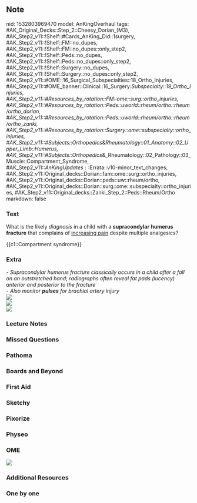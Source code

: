 ## Note
nid: 1532803969470
model: AnKingOverhaul
tags: #AK_Original_Decks::Step_2::Cheesy_Dorian_(M3), #AK_Step2_v11::!Shelf::#Cards_AnKing_Did::1surgery, #AK_Step2_v11::!Shelf::FM::no_dupes, #AK_Step2_v11::!Shelf::FM::no_dupes::only_step2, #AK_Step2_v11::!Shelf::Peds::no_dupes, #AK_Step2_v11::!Shelf::Peds::no_dupes::only_step2, #AK_Step2_v11::!Shelf::Surgery::no_dupes, #AK_Step2_v11::!Shelf::Surgery::no_dupes::only_step2, #AK_Step2_v11::#OME::16_Surgical_Subspecialties::18_Ortho_Injuries, #AK_Step2_v11::#OME_banner::Clinical::16_Surgery:_Subspecialty::19_Ortho_Injuries, #AK_Step2_v11::#Resources_by_rotation::FM::ome::surg::ortho_injuries, #AK_Step2_v11::#Resources_by_rotation::Peds::uworld::rheum/ortho::rheum/ortho_dorian, #AK_Step2_v11::#Resources_by_rotation::Peds::uworld::rheum/ortho::rheum/ortho_zanki, #AK_Step2_v11::#Resources_by_rotation::Surgery::ome::subspecialty::ortho_injuries, #AK_Step2_v11::#Subjects::Orthopedics_&_Rheumatology::01_Anatomy::02_Upper_Limb::Humerus, #AK_Step2_v11::#Subjects::Orthopedics_&_Rheumatology::02_Pathology::03_Muscle::Compartment_Syndrome, #AK_Step2_v11::$AnKingUpdates::$Errata::v10-minor_text_changes, #AK_Step2_v11::Original_decks::Dorian::fam::ome::surg::ortho_injuries, #AK_Step2_v11::Original_decks::Dorian::peds::uw::rheum/ortho, #AK_Step2_v11::Original_decks::Dorian::surg::ome::subspecialty::ortho_injuries, #AK_Step2_v11::Original_decks::Zanki_Step_2::Peds::Rheum/Ortho
markdown: false

### Text
What is the likely <i>diagnosis</i> in a child with a
<b>supracondylar</b> <b>humerus</b> <b>fracture</b> that complains
of <u>increasing pain</u> despite multiple analgesics?
<div>
  {{c1::Compartment syndrome}}
</div>

### Extra
<div>
  <div>
    <i>- Supracondylar humerus fracture classically occurs in a
    child after a fall on an outstretched hand; radiographs often
    reveal fat pads (lucency) anterior and posterior to the
    fracture</i>
  </div>
</div>
<div>
  <div>
    <i>- Also monitor <b>pulses</b> for brachial artery injury</i>
  </div>
</div>
<div>
  <i><img src="paste-2319381124087809.jpg"></i>
</div><img src="cs_1606536512074.png">
<div><img src="mmkay%20(2)_1606536512074.png"></div>

### Lecture Notes


### Missed Questions


### Pathoma


### Boards and Beyond


### First Aid


### Sketchy


### Pixorize


### Physeo


### OME
<div class="ome-widget">
  <a href=
  "https://onlinemeded.org/spa/surgery-subspecialty/ortho-injuries/acquire?ref=anki">
  <img src="_OME_AnkiFlashcards_Lesson_3.png"></a>
</div>

### Additional Resources


### One by one

